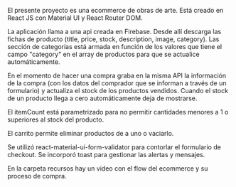 El presente proyecto es una ecommerce de obras de arte. Está creado en React JS con Material UI y React Router DOM. 

La aplicación llama a una api creada en Firebase. Desde allí descarga las fichas de producto (title, price, stock, description, image, category). Las sección de categorías está armada en función de los valores que tiene el campo "category" en el array de productos para que se actualice automáticamente. 

En el momento de hacer una compra graba en la misma API la información de la compra (con los datos del comprador que se informan a través de un formulario) y actualiza el stock de los productos vendidos. Cuando el stock de un producto llega a cero automáticamente deja de mostrarse. 

El itemCount está parametrizado para no permitir cantidades menores a 1 o superiores al stock del producto.

El carrito permite eliminar productos de a uno o vaciarlo. 

Se utilizó react-material-ui-form-validator para contorlar el formulario de checkout. Se incorporó toast para gestionar las alertas y mensajes.

En la carpeta recursos hay un video con el flow del ecommerce y su proceso de compra. 